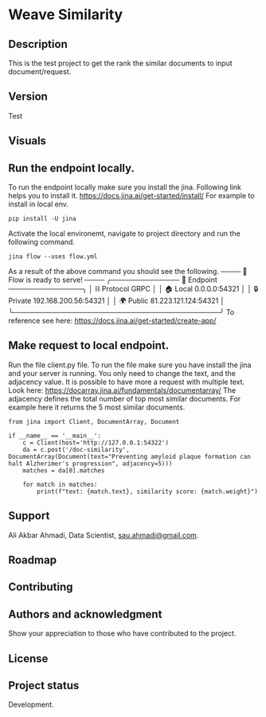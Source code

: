 # Weave Similarity

## Description
This is the test project to get the rank the similar documents to input document/request.
## Version
Test
## Visuals
<!-- ![Endpoint structure!](project_src/visual.png) -->

## Run the endpoint locally.
To run the endpoint locally make sure you install the jina. Following link helps you to install it.
https://docs.jina.ai/get-started/install/
For example to install in local env.
```
pip install -U jina
```
Activate the local environemt, navigate to project directory and run the following command.
```
jina flow --uses flow.yml
```
As a result of the above command you should see the following. 
──── 🎉 Flow is ready to serve! ────
╭────────────── 🔗 Endpoint ───────────────╮
│  ⛓     Protocol                    GRPC  │
│  🏠       Local           0.0.0.0:54321  │
│  🔒     Private    192.168.200.56:54321  │
│  🌍      Public    81.223.121.124:54321  │
╰──────────────────────────────────────────╯
To reference see here: https://docs.jina.ai/get-started/create-app/

## Make request to local endpoint.
Run the file client.py file. To run the file make sure you have install the jina and your server is running.
You only need to change the text, and the adjacency value.
It is possible to have more a request with multiple text. Look here: https://docarray.jina.ai/fundamentals/documentarray/
The adjacency defines the total number of top most similar documents. For example here it returns the 5 most similar documents.
```
from jina import Client, DocumentArray, Document

if __name__ == '__main__':
    c = Client(host='http://127.0.0.1:54322')
    da = c.post('/doc-similarity', DocumentArray(Document(text="Preventing amyloid plaque formation can halt Alzherimer's progression", adjacency=5)))
    matches = da[0].matches
    
    for match in matches:
        print(f"text: {match.text}, similarity score: {match.weight}")
```


## Support
Ali Akbar Ahmadi, Data Scientist, sau.ahmadi@gmail.com.

## Roadmap


## Contributing


## Authors and acknowledgment
Show your appreciation to those who have contributed to the project.

## License


## Project status
Development.
